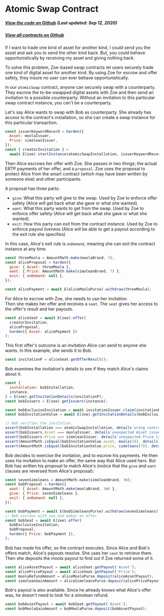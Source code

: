 # Atomic Swap Contract

<Zoe-Version/>


##### [View the code on Github](https://github.com/Agoric/agoric-sdk/blob/f29591519809dbadf19db0a26f38704d87429b89/packages/zoe/src/contracts/atomicSwap.js) (Last updated: Sep 12, 2020)
##### [View all contracts on Github](https://github.com/Agoric/agoric-sdk/tree/HEAD/packages/zoe/src/contracts)

If I want to trade one kind of asset for another kind, I could send
you the asset and ask you to send the other kind back. But, you
could behave opportunistically by receiving my asset and giving
nothing back. 

To solve this problem, Zoe-based swap contracts let users 
securely trade one kind of digital asset for another kind. 
By using Zoe for escrow and offer safety, they insure no 
user can ever behave opportunistically.

In our `atomicSwap` contract, anyone can securely swap with a counterparty.
They escrow the to-be-swapped digital assets with Zoe and then send
an invitation to a possible counterparty. Without an invitation to this
particular swap contract instance, you can't be a counterparty.

Let's say Alice wants to swap with Bob as counterparty. She
already has access to the contract's installation, so she
can create a swap instance for this particular transaction.

```js
const issuerKeywordRecord = harden({
  Asset: moolaIssuer,
  Price: simoleanIssuer,
});
const { creatorInvitation } =
  await E(zoe).startInstance(atomicSwapInstallation, issuerKeywordRecord);
```

Then Alice escrows her offer with Zoe. She passes in two
things; the actual ERTP payments of her offer, and a
`proposal`. Zoe uses the proposal to protect Alice from the
smart contract (which may have been written by someone else) 
and other participants. 

A proposal has three parts:
- `give`: What this party will give to the swap. Used by Zoe to enforce offer safety (Alice will get back what she gave or what she wanted).
- `want`: What this party wants to get from the swap. Used by Zoe to enforce offer safety (Alice will get back what she gave or what she wanted).
- `exit`: How this party can exit from the contract instance. Used by Zoe to enforce payout liveness (Alice will be able to get a payout according to the exit rule she specifies)

In this case, Alice's exit rule is `onDemand`, meaning she
can exit the contract instance at any time.

```js
const threeMoola = AmountMath.make(moolaBrand, 3);
const aliceProposal = harden({
  give: { Asset: threeMoola },
  want: { Price: AmountMath.make(simoleanBrand, 7) },
  exit: { onDemand: null },
});

const alicePayment = await E(aliceMoolaPurse).withdraw(threeMoola);
```

For Alice to escrow with Zoe, she needs to use her invitation.  
Then she makes her offer and receives a `seat`. The `seat`
gives her access to the offer's result and her payouts.

```js
const aliceSeat = await E(zoe).offer(
  creatorInvitation,
  aliceProposal,
  harden({ Asset: alicePayment })
);
```

This first offer's outcome is an invitation Alice can send to anyone she wants. In
this example, she sends it to Bob.

```js
const invitationP = aliceSeat.getOfferResult();
```

Bob examines the invitation's details to see if they match Alice's claims
about it.

```js secondary style2
const {
  installation: bobInstallation,
  instance,
} = E(zoe).getInvitationDetails(invitationP);
const bobIssuers = E(zoe).getIssuers(instance);

const bobExclusiveInvitation = await invitationIssuer.claim(invitationP);
const bobInvitationValue = await E(zoe).getInvitationDetails(bobExclusiveInvitation);

// Bob verifies the invitation.
assert(bobInstallation === atomicSwapInstallation, details`wrong contract`);
assert(bobIssuers.Asset === moolaIssuer, details`unexpected Asset issuer`);
assert(bobIssuers.Price === simoleanIssuer, details`unexpected Price issuer`);
assert(AmountMath.isEqual(bobInvitationValue.asset, moola(3)), details`wrong asset`);
assert(AmountMath.isEqual(bobInvitationValue.price, simoleans(7)), details`wrong price`);
```

Bob decides to exercise the invitation, and to escrow his payments. He then
uses his invitation to make an offer, the same way that Alice used hers. 
But Bob has written his proposal to match Alice's (notice that the `give` 
and `want` clauses are reversed from Alice's proposal):

```js secondary style2
const sevenSimoleans = AmountMath.make(simoleanBrand, 7n);
const bobProposal = harden({
  want: { Asset: AmountMath.make(moolaBrand, 3n) },
  give: { Price: sevenSimoleans },
  exit: { onDemand: null },
});

const bobPayment = await E(bobSimoleansPurse).withdraw(sevenSimoleans);
// Bob escrows with zoe and makes an offer
const bobSeat = await E(zoe).offer(
  bobExclusiveInvitation,
  bobProposal,
  harden({ Price: bobPayment }),
);
```

Bob has made his offer, so the contract executes. Since Alice
and Bob's offers match, Alice's payouts resolve. She uses her
`seat` to retrieve them. Then she deposits the moola
payout to find out if Zoe returned some of it.

```js
const aliceAssetPayout = await aliceSeat.getPayout('Asset');
const alicePricePayout = await aliceSeat.getPayout('Price');
const moolaRefundAmount = aliceMoolaPurse.deposit(aliceAssetPayout);
const simoleanGainAmount = aliceSimoleansPurse.deposit(alicePricePayout);
```

Bob's payout is also available. Since he already knows what Alice's offer was, 
he doesn't need to look for a simolean refund.

```js secondary style2
const bobAssetPayout = await bobSeat.getPayout('Asset');
const bobMoolaGainAmount = bobMoolaPurse.deposit(bobAssetPayout);
```
